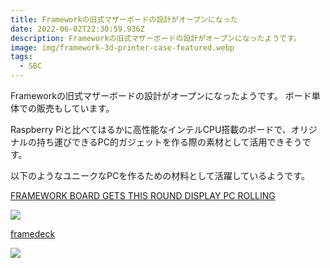 ```yaml
---
title: Frameworkの旧式マザーボードの設計がオープンになった
date: 2022-06-02T22:30:59.936Z
description: Frameworkの旧式マザーボードの設計がオープンになったようです。
image: img/framework-3d-printer-case-featured.webp
tags:
  - SBC
---
```

Frameworkの旧式マザーボードの設計がオープンになったようです。
ボード単体での販売もしています。

Raspberry Piと比べてはるかに高性能なインテルCPU搭載のボードで、オリジナルの持ち運びできるPC的ガジェットを作る際の素材として活用できそうです。

以下のようなユニークなPCを作るための材料として活躍しているようです。

[FRAMEWORK BOARD GETS THIS ROUND DISPLAY PC ROLLING](https://hackaday.com/2022/05/10/framework-board-gets-this-round-display-pc-rolling/)

![](../../img/round-display.jpg)

[framedeck](https://github.com/brickbots/framedeck)

![](../../img/framedeck.jpg)
